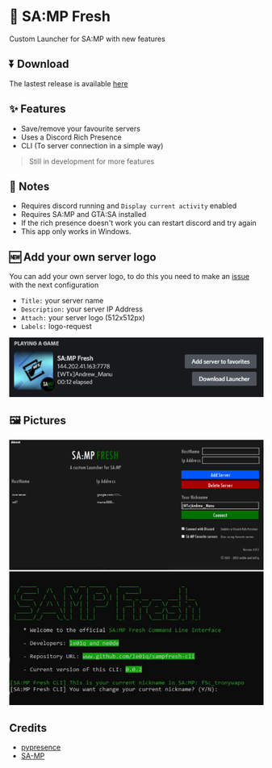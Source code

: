 # :herb: SA:MP Fresh
Custom Launcher for SA:MP with new features

## ⏬ Download
The lastest release is available [here](https://github.com/le01q/samp-fresh/releases)

## ✨ Features
- Save/remove your favourite servers
- Uses a Discord Rich Presence
- CLI (To server connection in a simple way)
> Still in development for more features


## 📝 Notes
- Requires discord running and `Display current activity` enabled
- Requires SA:MP and GTA:SA installed
- If the rich presence doesn't work you can restart discord and try again
- This app only works in Windows.

## 🆕 Add your own server logo
You can add your own server logo, to do this you need to make an [issue](https://github.com/le01q/samp-fresh/issues) with the next configuration

- `Title:` your server name
- `Description:` your server IP Address
- `Attach:` your server logo (512x512px)
- `Labels:` logo-request

<img src="https://github.com/le01q/samp-fresh/blob/main/assets/rpc.png?raw=true" title="rpc">


## 🖼️ Pictures
<p align="center">
  <img src="https://github.com/le01q/samp-fresh/blob/main/assets/program.png?raw=true" title="example">
  <img src="https://github.com/le01q/samp-fresh/blob/main/assets/cli.JPG?raw=true">
</p>

## Credits
- [pypresence](https://github.com/qwertyquerty/pypresence)
- [SA-MP](https://www.sa-mp.com/)
